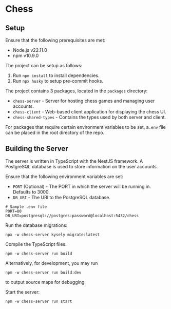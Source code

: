 # Chess

## Setup

Ensure that the following prerequisites are met:

- Node.js v22.11.0
- npm v10.9.0

The project can be setup as follows:

1. Run `npm install` to install dependencies.
2. Run `npx husky` to setup pre-commit hooks.

The project contains 3 packages, located in the `packages` directory:

- `chess-server` - Server for hosting chess games and managing user accounts.
- `chess-client` - Web-based client application for displaying the chess UI.
- `chess-shared-types` - Contains the types used by both server and client.

For packages that require certain environment variables to be set, a`.env` file can be placed in the root directory of the repo.

## Building the Server

The server is written in TypeScript with the NestJS framework. A PostgreSQL database is used to store information on the user accounts.

Ensure that the following environment variables are set:

- `PORT` (Optional) - The PORT in which the server will be running in. Defaults to 3000.
- `DB_URI` - The URI to the PostgreSQL database.

```dotenv
# Sample .env file
PORT=80
DB_URI=postgresql://postgres:password@localhost:5432/chess
```

Run the database migrations:

```
npx -w chess-server kysely migrate:latest
```

Compile the TypeScript files:

```
npm -w chess-server run build
```

Alternatively, for development, you may run

```
npm -w chess-server run build:dev
```

to output source maps for debugging.

Start the server:

```
npm -w chess-server run start
```
